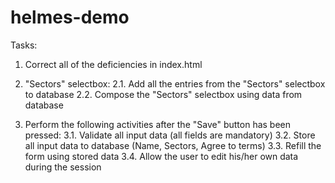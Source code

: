 # helmes-demo

Tasks:
1. Correct all of the deficiencies in index.html

2. "Sectors" selectbox:
2.1. Add all the entries from the "Sectors" selectbox to database
2.2. Compose the "Sectors" selectbox using data from database

3. Perform the following activities after the "Save" button has been pressed: 
3.1. Validate all input data (all fields are mandatory)
3.2. Store all input data to database (Name, Sectors, Agree to terms)
3.3. Refill the form using stored data 
3.4. Allow the user to edit his/her own data during the session
